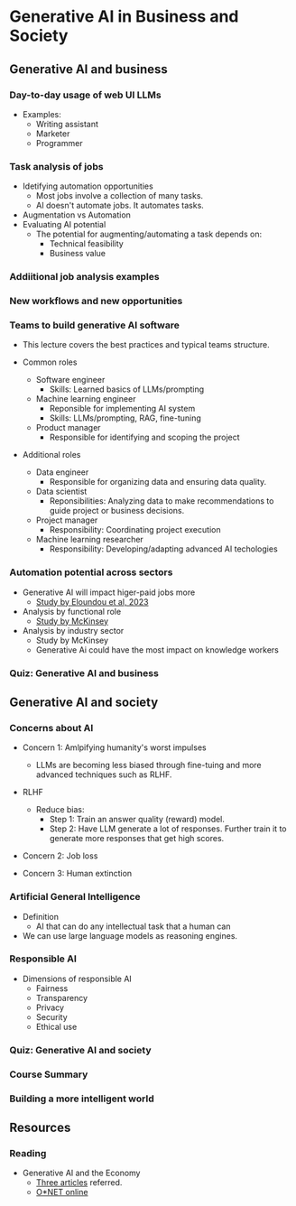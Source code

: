 # Generative AI in Business and Society

## Generative AI and business

### Day-to-day usage of web UI LLMs

- Examples:
  - Writing assistant
  - Marketer
  - Programmer

### Task analysis of jobs

- Idetifying automation opportunities
  - Most jobs involve a collection of many tasks.
  - AI doesn't automate jobs. It automates tasks.
- Augmentation vs Automation
- Evaluating AI potential
  - The potential for augmenting/automating a task depends on:
    - Technical feasibility
    - Business value

### Addiitional job analysis examples

### New workflows and new opportunities

### Teams to build generative AI software

- This lecture covers the best practices and typical teams structure.

- Common roles
  - Software engineer
    - Skills: Learned basics of LLMs/prompting
  - Machine learning engineer
    - Reponsible for implementing AI system
    - Skills: LLMs/prompting, RAG, fine-tuning
  - Product manager
    - Responsible for identifying and scoping the project

- Additional roles
  - Data engineer
    - Responsible for organizing data and ensuring data quality.
  - Data scientist
    - Reponsibilities: Analyzing data to make recommendations to guide project or business decisions.
  - Project manager
    - Responsibility: Coordinating project execution
  - Machine learning researcher
    - Responsibility: Developing/adapting advanced AI techologies

### Automation potential across sectors

- Generative AI will impact higer-paid jobs more
  - [Study by Eloundou et al, 2023](https://arxiv.org/pdf/2303.10130.pdf)
- Analysis by functional role
  - [Study by McKinsey](https://arxiv.org/pdf/2303.10130.pdf)
- Analysis by industry sector
  - Study by McKinsey
  - Generative Ai could have the most impact on knowledge workers

### Quiz: Generative AI and business

## Generative AI and society

### Concerns about AI

- Concern 1: Amlpifying humanity's worst impulses
  - LLMs are becoming less biased through fine-tuing and more advanced techniques such as RLHF.

- RLHF
  - Reduce bias:
    - Step 1: Train an answer quality (reward) model.
    - Step 2: Have LLM generate a lot of responses. Further train it to generate more responses that get high scores.
  
- Concern 2: Job loss

- Concern 3: Human extinction

### Artificial General Intelligence

- Definition
  - AI that can do any intellectual task that a human can
- We can use large language models as reasoning engines.

### Responsible AI

- Dimensions of responsible AI
  - Fairness
  - Transparency
  - Privacy
  - Security
  - Ethical use

### Quiz: Generative AI and society

### Course Summary

### Building a more intelligent world

## Resources

### Reading

- Generative AI and the Economy
  - [Three articles](#automation-potential-across-sectors) referred.
  - [O*NET online](https://www.onetonline.org/)
